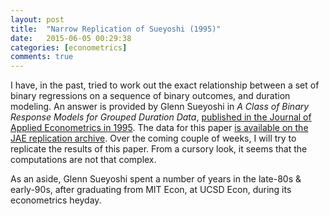 ```yaml
---
layout: post
title:  "Narrow Replication of Sueyoshi (1995)"
date:   2015-06-05 00:29:38
categories: [econometrics]
comments: true
---
```


I have, in the past, tried to work out the exact relationship between a set of binary regressions on a sequence of binary outcomes, and duration modeling. An answer is provided by Glenn Sueyoshi in *A Class of Binary Response Models for Grouped Duration Data*, [published in the Journal of Applied Econometrics in 1995](http://dx.doi.org/10.1002/jae.3950100406). The data for this paper [is available on the JAE replication archive](http://qed.econ.queensu.ca/jae/1995-v10.4/sueyoshi/). Over the coming couple of weeks, I will try to replicate the results of this paper. From a cursory look, it seems that the computations are not that complex. 

As an aside, Glenn Sueyoshi spent a number of years in the late-80s & early-90s, after graduating from MIT Econ, at UCSD Econ, during its econometrics heyday. 
